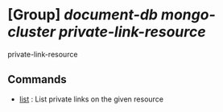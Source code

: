 # [Group] _document-db mongo-cluster private-link-resource_

private-link-resource

## Commands

- [list](/Commands/document-db/mongo-cluster/private-link-resource/_list.md)
: List private links on the given resource

